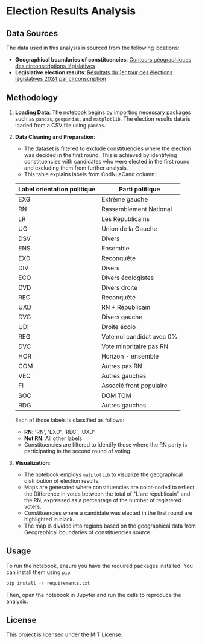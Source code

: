 # Election Results Analysis

## Data Sources

The data used in this analysis is sourced from the following locations:

- **Geographical boundaries of constituencies**: [Contours géographiques des circonscriptions législatives](https://www.data.gouv.fr/fr/datasets/contours-geographiques-des-circonscriptions-legislatives/)
- **Legislative election results**: [Résultats du 1er tour des élections législatives 2024 par circonscription](https://www.data.gouv.fr/fr/datasets/resultats-du-1er-tour-des-elections-legislatives-2024-par-circonscription/)

## Methodology

1. **Loading Data**: The notebook begins by importing necessary packages such as `pandas`, `geopandas`, and `matplotlib`. The election results data is loaded from a CSV file using `pandas`.

2. **Data Cleaning and Preparation**:
   - The dataset is filtered to exclude constituencies where the election was decided in the first round. This is achieved by identifying constituencies with candidates who were elected in the first round and excluding them from further analysis.
   - This table explains labels from CodNuaCand column :

    | Label orientation politique | Parti politique                     |
    |-----------------------------|-------------------------------------|
    | EXG                         | Extrême gauche                      |
    | RN                          | Rassemblement National              |
    | LR                          | Les Républicains                    |
    | UG                          | Union de la Gauche                  |
    | DSV                         | Divers                              |
    | ENS                         | Ensemble                            |
    | EXD                         | Reconquête                          |
    | DIV                         | Divers                              |
    | ECO                         | Divers écologistes                  |
    | DVD                         | Divers droite                       |
    | REC                         | Reconquête                          |
    | UXD                         | RN + Républicain                    |
    | DVG                         | Divers gauche                       |
    | UDI                         | Droite écolo                        |
    | REG                         | Vote nul candidat avec 0%           |
    | DVC                         | Vote minoritaire pas RN             |
    | HOR                         | Horizon - ensemble                  |
    | COM                         | Autres pas RN                       |
    | VEC                         | Autres gauches                      |
    | FI                          | Associé front populaire             |
    | SOC                         | DOM TOM                             |
    | RDG                         | Autres gauches                      |

   Each of those labels is classified as follows:
   - **RN**: 'RN', 'EXD', 'REC', 'UXD'
   - **Not RN**: All other labels
   - Constituencies are filtered to identify those where the RN party is participating in the second round of voting

3. **Visualization**: 
   - The notebook employs `matplotlib` to visualize the geographical distribution of election results.
   - Maps are generated where constituencies are color-coded to reflect the Difference in votes between the total of "L'arc républicain" and the RN, expressed as a percentage of the number of registered voters.
   - Constituencies where a candidate was elected in the first round are highlighted in black.
   - The map is divided into regions based on the geographical data from Geographical boundaries of constituencies source.

## Usage

To run the notebook, ensure you have the required packages installed. You can install them using `pip`:

```bash
pip install -r requirements.txt
```
Then, open the notebook in Jupyter and run the cells to reproduce the analysis.

## License
This project is licensed under the MIT License.

